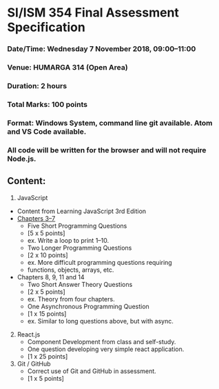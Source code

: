 # SI/ISM 354 Final Assessment Specification
### Date/Time: Wednesday 7 November 2018, 09:00–11:00
### Venue: HUMARGA 314 (Open Area)
### Duration: 2 hours
### Total Marks: 100 points
### Format: Windows System, command line git available. Atom and VS Code available.
### All code will be written for the browser and will not require Node.js.
## Content:
1. JavaScript
* Content from Learning JavaScript 3rd Edition
* <a href="https://github.com/Danebrouwer97/ISM354Master/tree/master/Study/Javascript/Chapters%203-7">Chapters 3–7</a>
    * Five Short Programming Questions
    * [5 x 5 points]
    * ex. Write a loop to print 1–10.
    * Two Longer Programming Questions
    * [2 x 10 points]
    * ex. More difficult programming questions requiring
    * functions, objects, arrays, etc.
* Chapters 8, 9, 11 and 14
    * Two Short Answer Theory Questions
    * [2 x 5 points]
    * ex. Theory from four chapters.
    * One Asynchronous Programming Question
    * [1 x 15 points]
    * ex. Similar to long questions above, but with async.
2. React.js
    * Component Development from class and self-study.
    * One question developing very simple react application.
    * [1 x 25 points]
3. Git / GitHub
    * Correct use of Git and GitHub in assessment.
    * [1 x 5 points]
